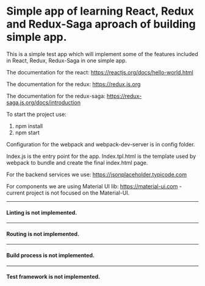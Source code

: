 # Simple app of learning React, Redux and Redux-Saga aproach of building simple app.
This is a simple test app which will implement some of the features included in React, Redux, Redux-Saga in one simple app.

The documentation for the react:
https://reactjs.org/docs/hello-world.html

The documentation for the redux:
https://redux.js.org

The documentation for the redux-saga:
https://redux-saga.js.org/docs/introduction

To start the project use:
1. npm install
2. npm start

Configuration for the webpack and webpack-dev-server is in config folder.

Index.js is the entry point for the app.
Index.tpl.html is the template used by webpack to bundle and create the final index.html page.

For the backend services we use:
https://jsonplaceholder.typicode.com

For components we are using Material UI lib:
https://material-ui.com - current project is not focused on the Material-UI.

---
#### Linting is not implemented. 

---
#### Routing is not implemented. 

---
#### Build process is not implemented. 

---
#### Test framework is not implemented.
